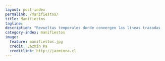 ```yaml
---
layout: post-index
permalink: /manifiestos/
title: Manifiestos
tagline:
description: "Revueltas temporales donde convergen las líneas trazadas por nuestra red de alianzas, en un territorio que se torna físico en tanto exista un punto que extienda la rama."
category-index: manifiestos
image:
  feature: manifiestos.jpg
  credit: Jazmín Ra
  creditlink: http://jazminra.cl
---
```

